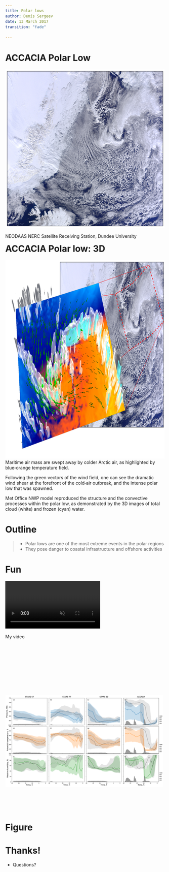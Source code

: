```yaml
---
title: Polar lows
author: Denis Sergeev
date: 13 March 2017
transition: "fade"

---
```

# ACCACIA Polar Low
<div class="img-with-text" style="float: right;">
  <img src="media/modis.jpg" style="height:500px; width:600px;">
  <p>NEODAAS NERC Satellite Receiving Station, Dundee University</p>
</div>

# ACCACIA Polar low: 3D
<div style="float: right;">
  <img src="media/featured_image_lowres.jpg" style="height:625px; width:900px;">
</div>
<!--
<iframe src="media/scene.html" class="stretched" style="height:700px; width:900px"></iframe>
-->
  <aside class="notes">
    <p>Maritime air mass are swept away by colder Arctic air, as highlighted by blue‐orange temperature field.</p>
    <p>Following the green vectors of the wind field, one can see the dramatic wind shear at the forefront of the cold‐air outbreak, and the intense polar low that was spawned.</p>
    <p>Met Office NWP model reproduced the structure and the convective processes within the polar low, as demonstrated by the 3D images of total cloud (white) and frozen (cyan) water.</p>
  </aside>

# Outline
> - Polar lows are one of the most extreme events in the polar regions
> - They pose danger to coastal infrastructure and offshore activities

# Fun
<div class="w45" style="display: inline-block; height: 360px; margin-right: 5px;">
  <video src="media/vort-stream-theta.mp4" width="100%" muted controls></video>
  <p>My video</p>
</div>
<div class="w45" style="display: inline-block; height: 360px; margin-right: 5px;">
  <img src="media/bt_median_pres_thta_relh_p0gt850.png">
</div>

# Figure

# Thanks!
* Questions?
